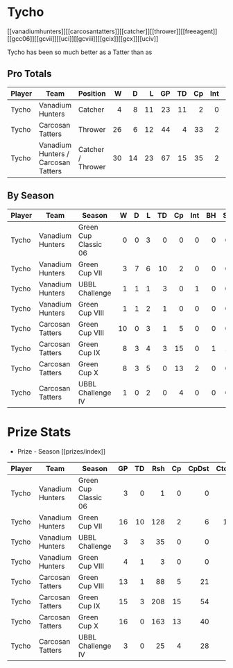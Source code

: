 # Tycho

[[vanadiumhunters]][[carcosantatters]][[catcher]][[thrower]][[freeagent]][[gcc06]][[gcvii]][[uci]][[gcviii]][[gcix]][[gcx]][[uciv]]

Tycho has been so much better as a Tatter than as 

## Pro Totals
| Player           | Team        | Position      | W | D | L | GP | TD | Cp | Int | BH | SI | Ki | MVP | SPP |
|------------------|-------------|---------------|--:|--:|--:|---:|---:|---:|----:|---:|---:|---:|----:|----:|
| Tycho  | Vanadium Hunters | Catcher  |    4 |    8 |   11 |   23 |   11 |    2 |    0 |    0 |    0 |    0 |    0 |   35 |
| Tycho  | Carcosan Tatters | Thrower   |   26 |    6 |   12 |   44 |    4 |   33 |    2 |    1 |    1 |    0 |    3 |   68 |
| Tycho  | Vanadium Hunters / Carcosan Tatters | Catcher / Thrower   |   30 |   14 |   23 |   67 |   15 |   35 |    2 |    1 |    1 |    0 |    3 |  103 |

## By Season

| Player | Team         | Season          | W | D | L | TD | Cp | Int | BH | SI | Ki | MVP | SPP |
|--------|--------------|-----------------|--:|--:|--:|---:|---:|----:|---:|---:|---:|----:|----:|
| Tycho  | Vanadium Hunters | Green Cup Classic 06 |    0 |    0 |    3 |    0 |    0 |    0 |    0 |    0 |    0 |    0 |    0 |
| Tycho  | Vanadium Hunters | Green Cup VII        |    3 |    7 |    6 |   10 |    2 |    0 |    0 |    0 |    0 |    0 |   32 |
| Tycho  | Vanadium Hunters | UBBL Challenge       |    1 |    1 |    1 |    3 |    0 |    1 |    0 |    0 |    0 |    0 |   11 |
| Tycho  | Vanadium Hunters | Green Cup VIII       |    1 |    1 |    2 |    1 |    0 |    0 |    0 |    0 |    0 |    0 |    3 |
| Tycho  | Carcosan Tatters | Green Cup VIII       |   10 |    0 |    3 |    1 |    5 |    0 |    0 |    0 |    0 |    1 |   13 |
| Tycho  | Carcosan Tatters | Green Cup IX         |    8 |    3 |    4 |    3 |   15 |    0 |    1 |    1 |    0 |    0 |   28 |
| Tycho  | Carcosan Tatters | Green Cup X          |    8 |    3 |    5 |    0 |   13 |    2 |    0 |    0 |    0 |    2 |   27 |
| Tycho  | Carcosan Tatters | UBBL Challenge IV    |    1 |    0 |    2 |    0 |    4 |    0 |    0 |    0 |    0 |    0 |    4 |

# Prize Stats

* Prize - Season [[prizes/index]]

| Player | Team         | Season          | GP | TD | Rsh | Cp | CpDst | Ctch | Int | Cas | Blk | Sck | MVP | SPP |
|--------|--------------|-----------------|---:|---:|----:|---:|------:|-----:|----:|----:|----:|----:|----:|----:|
| Tycho  | Vanadium Hunters | Green Cup Classic 06 |  3 |    0 |    1 |    0 |     0 |    3 |    0 |    0 |    0 |    0 |    0 |    0 |
| Tycho  | Vanadium Hunters | Green Cup VII        | 16 |   10 |  128 |    2 |     6 |   13 |    0 |    0 |    6 |    0 |    0 |   32 |
| Tycho  | Vanadium Hunters | UBBL Challenge       |  3 |    3 |   35 |    0 |     0 |    5 |    1 |    0 |    5 |    0 |    0 |   11 |
| Tycho  | Vanadium Hunters | Green Cup VIII       |  4 |    1 |    3 |    0 |     0 |    1 |    0 |    0 |    1 |    0 |    0 |    3 |
| Tycho  | Carcosan Tatters | Green Cup VIII       | 13 |    1 |   88 |    5 |    21 |    1 |    0 |    0 |   13 |    1 |    1 |   13 |
| Tycho  | Carcosan Tatters | Green Cup IX         | 15 |    3 |  208 |   15 |    54 |    1 |    0 |    2 |    7 |    0 |    0 |   28 |
| Tycho  | Carcosan Tatters | Green Cup X          | 16 |    0 |  163 |   13 |    40 |    0 |    2 |    0 |    5 |    0 |    2 |   27 |
| Tycho  | Carcosan Tatters | UBBL Challenge IV    |  3 |    0 |   25 |    4 |    28 |    0 |    0 |    0 |    0 |    0 |    0 |    4 |
